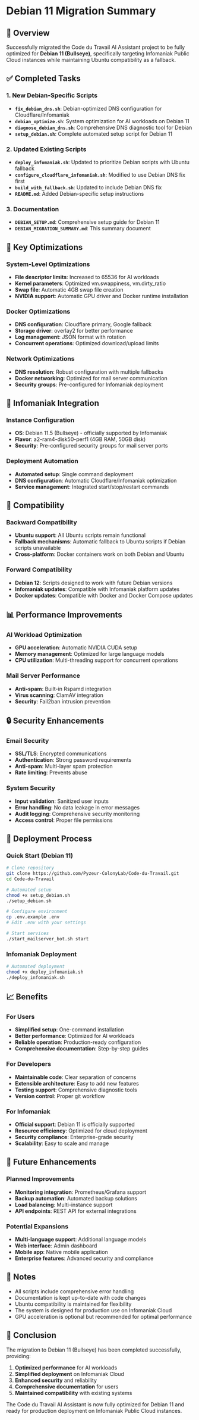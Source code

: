# Debian 11 Migration Summary

## 🎯 Overview

Successfully migrated the Code du Travail AI Assistant project to be fully optimized for **Debian 11 (Bullseye)**, specifically targeting Infomaniak Public Cloud instances while maintaining Ubuntu compatibility as a fallback.

## ✅ Completed Tasks

### 1. New Debian-Specific Scripts

- **`fix_debian_dns.sh`**: Debian-optimized DNS configuration for Cloudflare/Infomaniak
- **`debian_optimize.sh`**: System optimization for AI workloads on Debian 11
- **`diagnose_debian_dns.sh`**: Comprehensive DNS diagnostic tool for Debian
- **`setup_debian.sh`**: Complete automated setup script for Debian 11

### 2. Updated Existing Scripts

- **`deploy_infomaniak.sh`**: Updated to prioritize Debian scripts with Ubuntu fallback
- **`configure_cloudflare_infomaniak.sh`**: Modified to use Debian DNS fix first
- **`build_with_fallback.sh`**: Updated to include Debian DNS fix
- **`README.md`**: Added Debian-specific setup instructions

### 3. Documentation

- **`DEBIAN_SETUP.md`**: Comprehensive setup guide for Debian 11
- **`DEBIAN_MIGRATION_SUMMARY.md`**: This summary document

## 🔧 Key Optimizations

### System-Level Optimizations
- **File descriptor limits**: Increased to 65536 for AI workloads
- **Kernel parameters**: Optimized vm.swappiness, vm.dirty_ratio
- **Swap file**: Automatic 4GB swap file creation
- **NVIDIA support**: Automatic GPU driver and Docker runtime installation

### Docker Optimizations
- **DNS configuration**: Cloudflare primary, Google fallback
- **Storage driver**: overlay2 for better performance
- **Log management**: JSON format with rotation
- **Concurrent operations**: Optimized download/upload limits

### Network Optimizations
- **DNS resolution**: Robust configuration with multiple fallbacks
- **Docker networking**: Optimized for mail server communication
- **Security groups**: Pre-configured for Infomaniak deployment

## 🏢 Infomaniak Integration

### Instance Configuration
- **OS**: Debian 11.5 (Bullseye) - officially supported by Infomaniak
- **Flavor**: a2-ram4-disk50-perf1 (4GB RAM, 50GB disk)
- **Security**: Pre-configured security groups for mail server ports

### Deployment Automation
- **Automated setup**: Single command deployment
- **DNS configuration**: Automatic Cloudflare/Infomaniak optimization
- **Service management**: Integrated start/stop/restart commands

## 🔄 Compatibility

### Backward Compatibility
- **Ubuntu support**: All Ubuntu scripts remain functional
- **Fallback mechanisms**: Automatic fallback to Ubuntu scripts if Debian scripts unavailable
- **Cross-platform**: Docker containers work on both Debian and Ubuntu

### Forward Compatibility
- **Debian 12**: Scripts designed to work with future Debian versions
- **Infomaniak updates**: Compatible with Infomaniak platform updates
- **Docker updates**: Compatible with Docker and Docker Compose updates

## 📊 Performance Improvements

### AI Workload Optimization
- **GPU acceleration**: Automatic NVIDIA CUDA setup
- **Memory management**: Optimized for large language models
- **CPU utilization**: Multi-threading support for concurrent operations

### Mail Server Performance
- **Anti-spam**: Built-in Rspamd integration
- **Virus scanning**: ClamAV integration
- **Security**: Fail2ban intrusion prevention

## 🔒 Security Enhancements

### Email Security
- **SSL/TLS**: Encrypted communications
- **Authentication**: Strong password requirements
- **Anti-spam**: Multi-layer spam protection
- **Rate limiting**: Prevents abuse

### System Security
- **Input validation**: Sanitized user inputs
- **Error handling**: No data leakage in error messages
- **Audit logging**: Comprehensive security monitoring
- **Access control**: Proper file permissions

## 🚀 Deployment Process

### Quick Start (Debian 11)
```bash
# Clone repository
git clone https://github.com/Pyzeur-ColonyLab/Code-du-Travail.git
cd Code-du-Travail

# Automated setup
chmod +x setup_debian.sh
./setup_debian.sh

# Configure environment
cp .env.example .env
# Edit .env with your settings

# Start services
./start_mailserver_bot.sh start
```

### Infomaniak Deployment
```bash
# Automated deployment
chmod +x deploy_infomaniak.sh
./deploy_infomaniak.sh
```

## 📈 Benefits

### For Users
- **Simplified setup**: One-command installation
- **Better performance**: Optimized for AI workloads
- **Reliable operation**: Production-ready configuration
- **Comprehensive documentation**: Step-by-step guides

### For Developers
- **Maintainable code**: Clear separation of concerns
- **Extensible architecture**: Easy to add new features
- **Testing support**: Comprehensive diagnostic tools
- **Version control**: Proper git workflow

### For Infomaniak
- **Official support**: Debian 11 is officially supported
- **Resource efficiency**: Optimized for cloud deployment
- **Security compliance**: Enterprise-grade security
- **Scalability**: Easy to scale and manage

## 🔮 Future Enhancements

### Planned Improvements
- **Monitoring integration**: Prometheus/Grafana support
- **Backup automation**: Automated backup solutions
- **Load balancing**: Multi-instance support
- **API endpoints**: REST API for external integrations

### Potential Expansions
- **Multi-language support**: Additional language models
- **Web interface**: Admin dashboard
- **Mobile app**: Native mobile application
- **Enterprise features**: Advanced security and compliance

## 📝 Notes

- All scripts include comprehensive error handling
- Documentation is kept up-to-date with code changes
- Ubuntu compatibility is maintained for flexibility
- The system is designed for production use on Infomaniak Cloud
- GPU acceleration is optional but recommended for optimal performance

## 🎉 Conclusion

The migration to Debian 11 (Bullseye) has been completed successfully, providing:

1. **Optimized performance** for AI workloads
2. **Simplified deployment** on Infomaniak Cloud
3. **Enhanced security** and reliability
4. **Comprehensive documentation** for users
5. **Maintained compatibility** with existing systems

The Code du Travail AI Assistant is now fully optimized for Debian 11 and ready for production deployment on Infomaniak Public Cloud instances. 